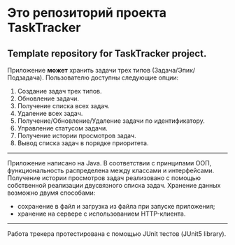 # Это репозиторий проекта TaskTracker
Template repository for TaskTracker project.
---
Приложение **может** хранить задачи трех типов (Задача/Эпик/Подзадача). Пользователю доступны следующие опции:
1. Создание задач трех типов.
2. Обновление задачи.
3. Получение списка всех задач.
4. Удаление всех задач.
5. Получение/Обновление/Удаление задачи по идентификатору.
6. Управление статусом задачи.
7. Получение истории просмотров задач.
8. Вывод списка задач в порядке приоритета.
---
Приложение написано на Java. В соответствии с принципами ООП, функциональность распределена между классами и интерфейсами. Получение истории просмотров задач реализовано с помощью собственной реализации двусвязного списка задач.
Хранение данных возможно двумя способами: 
- сохранение в файл и загрузка из файла при запуске приложения;
- хранение на сервере с использованием HTTP-клиента.
---
Работа трекера протестирована с помощью JUnit тестов (JUnit5 library). 
